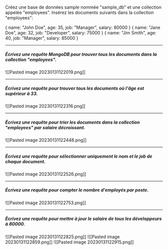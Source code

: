 Créez une base de données sample nommée "sample_db" et une collection appelée "employees".
Insérez les documents suivants dans la collection "employees":

{
   name: "John Doe",
   age: 35,
   job: "Manager",
   salary: 80000
}
{
   name: "Jane Doe",
   age: 32,
   job: "Developer",
   salary: 75000
}
{
   name: "Jim Smith",
   age: 40,
   job: "Manager",
   salary: 85000
}

---
##### Écrivez une requête MongoDB pour trouver tous les documents dans la collection "employees".

![[Pasted image 20230131122019.png]]


---
##### Écrivez une requête pour trouver tous les documents où l'âge est supérieur à 33.

![[Pasted image 20230131122316.png]]

---
##### Écrivez une requête pour trier les documents dans la collection "employees" par salaire décroissant.
![[Pasted image 20230131122448.png]]

---
##### Écrivez une requête pour sélectionner uniquement le nom et le job de chaque document.
![[Pasted image 20230131122526.png]]

---
##### Écrivez une requête pour compter le nombre d'employés par poste.
![[Pasted image 20230131122753.png]]

---
##### Écrivez une requête pour mettre à jour le salaire de tous les développeurs à 80000.

![[Pasted image 20230131122825.png]]
![[Pasted image 20230131122859.png]]
![[Pasted image 20230131122915.png]]

